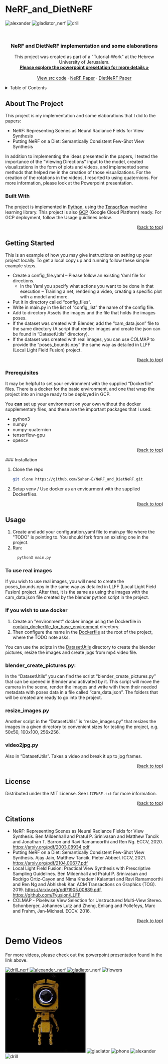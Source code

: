 # NeRF_and_DietNeRF

![alexander](demo_videos/alexander.gif)
![gladiator_nerf](demo_videos/gladiator_nerf.gif)
![drill](demo_videos/drill.gif)

<br />
<div align="center">
<h3 align="center">NeRF and DietNeRF implementation and some elaborations</h3>
  <p align="center">
    This project was created as part of a "Tutorial-Work" at the Hebrew University of Jerusalem.
    <br />
    <a href="https://docs.google.com/presentation/d/1UmV2SThbmKvED2VnMW6kPjI7N3OPRLIQ/edit?usp=sharing&ouid=102744995692215680419&rtpof=true&sd=true"><strong>Please explore the powerpoint presetation for more details »</strong></a>
    <br />
    <br />
    <a href="https://github.com/Sahar-E/NeRF_and_DietNeRF/tree/main/src">View src code</a>
    ·
    <a href="https://arxiv.org/pdf/2003.08934.pdf">NeRF Paper</a>
    ·
    <a href="https://arxiv.org/pdf/2104.00677.pdf">DietNeRF Paper</a>
  </p>
</div>


<!-- TABLE OF CONTENTS -->
<details>
  <summary>Table of Contents</summary>
  <ol>
    <li>
      <a href="#about-the-project">About The Project</a>
      <ul>
        <li><a href="#built-with">Built With</a></li>
      </ul>
    </li>
    <li>
      <a href="#getting-started">Getting Started</a>
      <ul>
        <li><a href="#prerequisites">Prerequisites</a></li>
        <li><a href="#installation">Installation</a></li>
      </ul>
    </li>
    <li><a href="#usage">Usage</a></li>
    <li><a href="#license">License</a></li>
    <li><a href="#citations">Citations</a></li>
  </ol>
</details>



<!-- ABOUT THE PROJECT -->
## About The Project

This project is my implementation and some elaborations that I did to the papers:
* NeRF: Representing Scenes as Neural Radiance Fields for View Synthesis
* Putting NeRF on a Diet: Semantically Consistent Few-Shot View Synthesis

In addition to implementing the ideas presented in the papers, I tested the importance of the "Viewing Directions" input to the model, created visualizations in the form of plots and videos, and implemented some methods that helped me in the creation of those visualizations. 
For the creation of the rotations in the videos, I resorted to using quaternions.
For more information, please look at the Powerpoint presentation.


### Built With

The project is implemented in [Python](https://www.python.org/), using the [Tensorflow](https://www.tensorflow.org/) machine learning library.
This project is also [GCP](https://cloud.google.com/) (Google Cloud Platform) ready. For GCP deployment, follow the Usage guidlines below.


<p align="right">(<a href="#top">back to top</a>)</p>

<!-- GETTING STARTED -->
## Getting Started

This is an example of how you may give instructions on setting up your project locally.
To get a local copy up and running follow these simple example steps.

* Create a config_file.yaml – Please follow an existing Yaml file for directions.
  * In the Yaml you specify what actions you want to be done in that execution – Training a net, rendering a video, creating a specific plot with a model and more.
* Put it in directory called “config_files”.
* Write in main.py in the list of “config_list” the name of the config file.
* Add to directory Assets the images and the file that holds the images poses. 
* If the dataset was created with Blender, add the “cam_data.json” file to the same directory (A script that render images and create the json can be found in “DatasetUtils” directory).
* If the dataset was created with real images, you can use COLMAP to provide the “poses_bounds.npy” the same way as detailed in LLFF (Local Light Field Fusion) project.

<p align="right">(<a href="#top">back to top</a>)</p>

### Prerequisites

It may be helpful to set your environment with the supplied “Dockerfile” files.
There is a docker for the basic environment, and one that wrap the project into an image ready to be deployed in GCP.

You **can** set up your environment on your own without the docker supplementary files, and these are the important packages that I used:
* python3
* numpy
* numpy-quaternion
* tensorflow-gpu
* opencv



<p align="right">(<a href="#top">back to top</a>)</p>
### Installation

1. Clone the repo
   ```sh
   git clone https://github.com/Sahar-E/NeRF_and_DietNeRF.git
   ```
2. Setup venv / Use docker as an enviourment with the supplied Dockerfiles.



<p align="right">(<a href="#top">back to top</a>)</p>

## Usage

1. Create and add your configuration.yaml file to main.py file where the "TODO" is pointing to. You should fork from an existing one in the project.
2. Run:
    ```sh
      python3 main.py
      ```

### To use real images
If you wish to use real images, you will need to create the poses_bounds.npy in the same way as detailed in LLFF (Local Light Field Fusion) project.
After that, it is the same as using the images with the cam_data.json file created by the blender python script in the project.


### If you wish to use docker
1. Create an "environment" docker image using the Dockerfile in [contain_dockerfile_for_base_environment](https://github.com/Sahar-E/NeRF_and_DietNeRF/tree/main/contain_dockerfile_for_base_environment) directory.
2. Then configure the name in the [Dockerfile](https://github.com/Sahar-E/NeRF_and_DietNeRF/blob/main/Dockerfile) at the root of the project, where the TODO note asks. 

You can use the scipts in the [DatasetUtils](https://github.com/Sahar-E/NeRF_and_DietNeRF/tree/main/DatasetUtils) directory to create the blender pictures, resize the images and create jpgs from mp4 video file.

### blender_create_pictures.py:
In the “DatasetUtils” you can find the script “blender_create_pictures.py” that can be opened in Blender and activated by it.
This script will move the camera in the scene, render the images and write with them their needed metadata with poses data in a file called “cam_data.json”. 
The folders that will be created are ready to go into the project.

### resize_images.py
Another script in the “DatasetUtils” is “resize_images.py” that resizes the images in a given directory to convenient sizes for testing the project, e.g. 50x50, 100x100, 256x256.

### video2jpg.py
Also in “DatasetUtils”. Takes a video and break it up to jpg frames.




<p align="right">(<a href="#top">back to top</a>)</p>

<!-- LICENSE -->
## License

Distributed under the MIT License. See `LICENSE.txt` for more information.


<p align="right">(<a href="#top">back to top</a>)</p>

## Citations

* NeRF: Representing Scenes as Neural Radiance Fields for View Synthesis. Ben Mildenhall and Pratul P. Srinivasan and Matthew Tancik and Jonathan T. Barron and Ravi Ramamoorthi and Ren Ng. ECCV, 2020. https://arxiv.org/pdf/2003.08934.pdf
* Putting NeRF on a Diet: Semantically Consistent Few-Shot View Synthesis. Ajay Jain, Matthew Tancik, Pieter Abbeel. ICCV, 2021. https://arxiv.org/pdf/2104.00677.pdf
* Local Light Field Fusion: Practical View Synthesis with Prescriptive Sampling Guidelines. Ben Mildenhall and Pratul P. Srinivasan and Rodrigo Ortiz-Cayon and Nima Khademi Kalantari and Ravi Ramamoorthi and Ren Ng and Abhishek Kar. ACM Transactions on Graphics (TOG). 2019. https://arxiv.org/pdf/1905.00889.pdf, https://github.com/Fyusion/LLFF
* COLMAP - Pixelwise View Selection for Unstructured Multi-View Stereo. Schonberger, Johannes Lutz and Zheng, Enliang and Pollefeys, Marc and Frahm, Jan-Michael. ECCV. 2016.



<p align="right">(<a href="#top">back to top</a>)</p>

#  Demo Videos
For more videos, please check out the powerpoint presentation found in the link above.


![drill_nerf](demo_videos/drill_nerf.gif)
![alexander_nerf](demo_videos/alexander_nerf.gif)
![gladiator_nerf](demo_videos/gladiator_nerf.gif)
![flowers](demo_videos/flowers.gif)
![robot](demo_videos/robot.gif)
![gladiator](demo_videos/gladiator.gif)
![phone](demo_videos/phone.gif)
![alexander](demo_videos/alexander.gif)
![drill](demo_videos/drill.gif)
